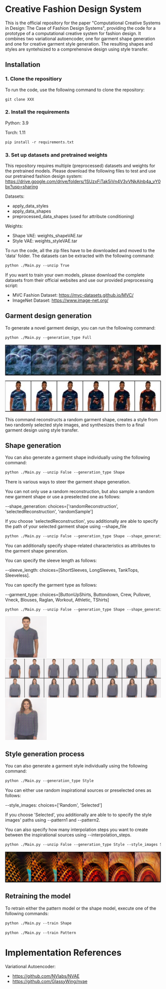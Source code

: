 # Creative Fashion Design System
This is the official repository for the paper "Computational Creative Systems in Design: The Case of Fashion Design Systems", providing the code for a prototype of a computational creative system for fashion design. It combines two variational autoencoder, one for garment shape generation and one for creative garment style generation. The resulting shapes and styles are syntehsized to a comprehensive design using style transfer. 


## Installation

### 1. Clone the repositiory
To run the code, use the following command to clone the repository:
```diff
git clone XXX
```

### 2. Install the requirements
Python: 3.9

Torch: 1.11

```diff
pip install -r requirements.txt
```


### 3. Set up datasets and pretrained weights
This repository requires multiple (preprocessed) datasets and weights for the pretrained models. Please download the following files to test and use our pretrained fashion design system: 
https://drive.google.com/drive/folders/1SUzxFiTak5iVn4V3vVNkAlnb4a_vY0bx?usp=sharing

Datasets: 
- apply_data_styles
- apply_data_shapes
- preprocessed_data_shapes (used for attribute conditioning)

Weights: 
- Shape VAE: weights_shapeVAE.tar
- Style VAE: weights_styleVAE.tar

To run the code, all the zip files have to be downloaded and moved to the 'data' folder. The datasets can be extracted with the following command:
```diff
python ./Main.py --unzip True
```
If you want to train your own models, please download the complete datasets from their official websites and use our provided preprocessing script: 
- MVC Fashion Dataset: https://mvc-datasets.github.io/MVC/
- ImageNet Dataset: https://www.image-net.org/ 


## Garment design generation 
To generate a novel garment design, you can run the following command: 

```diff
python ./Main.py --generation_type Full 
```
<p align="center">
  <img 
    width="600"
    height="100"
    src="output/sample_images/pattern_interpolation1.jpg"
  >
</p>
<p align="center">
  <img 
    width="600"
    height="100"
    src="output/sample_images/style_interpolation1.jpg"
  >
</p>

This command reconstructs a random garment shape, creates a style from two randomly selected style images, and synthesizes them to a final garment design using style transfer. 


## Shape generation
You can also generate a garment shape individually using the following command: 

```diff
python ./Main.py --unzip False --generation_type Shape
```

There is various ways to steer the garment shape generation. 

You can not only use a random reconstruction, but also sample a random new garment shape or use a preselected one as follows: 

--shape_generation: choices=['randomReconstruction', 'selectedReconstruction', 'randomSample']

If you choose 'selectedReconstruction', you additionally are able to specify the path of your selected garment shape using --shape_file

```diff
python ./Main.py --unzip False --generation_type Shape --shape_generation selectedReconstruction --shape_file 1114700_0.jpg
```

You can additionally specify shape-related characteristics as attributes to the garment shape generation. 

You can specify the sleeve length as follows:

--sleeve_length: choices=[ShortSleeves, LongSleeves, TankTops, Sleeveless]. 

You can specify the garment type as follows:

--garment_type: choices=[ButtonUpShirts, Buttondown, Crew, Pullover, Vneck, Blouses, Raglan, Workout, Athletic, TShirts]

```diff
python ./Main.py --unzip False --generation_type Shape --shape_generation selectedReconstruction --gender Womens --sleeve_length LongSleeves --garnment_type Vneck
```
<img src="output/sample_images/recon1.png" width="134">   <img src="output/sample_images/applied1.png" width="537"> <img src="output/sample_images/final1.png" width="134">


## Style generation process
You can also generate a garment style individually using the following command: 

```diff
python ./Main.py --generation_type Style
```

You can either use random inspirational sources or preselected ones as follows: 

--style_images: choices=['Random', 'Selected']

If you choose 'Selected', you additionally are able to to specify the style images' paths using --pattern1 and --pattern2.

You can also specify how many interpolation steps you want to create between the inspirational sources using --interpolation_steps. 

```diff
python ./Main.py --unzip False --generation_type Style --style_images Selected --pattern1 "abstract_brown (5).jpg" --pattern2 "abstract_brown (39).jpg" --interpolation_steps 32
```

<p align="center">
  <img 
    width="600"
    height="100"
    src="output/sample_images/style_interpolation_selected.png"
  >
</p>

## Retraining the model
To retrain either the pattern model or the shape model, execute one of the following commands:
```diff
python ./Main.py --train Shape
```
```diff
python ./Main.py --train Pattern
```


# Implementation References
Variational Autoencoder:
- https://github.com/NVlabs/NVAE
- https://github.com/GlassyWing/nvae



